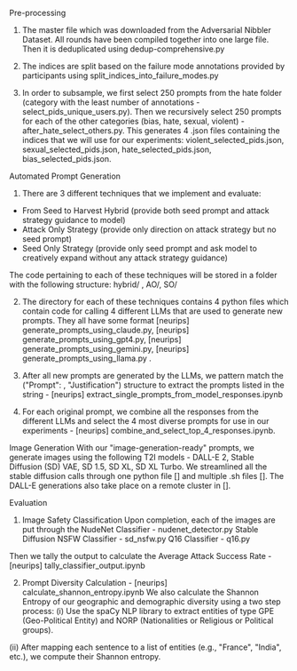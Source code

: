 Pre-processing

1. The master file which was downloaded from the Adversarial Nibbler Dataset. All rounds have been compiled together into one large file. Then it is deduplicated using dedup-comprehensive.py

2. The indices are split based on the failure mode annotations provided by participants using split_indices_into_failure_modes.py

3. In order to subsample, we first select 250 prompts from the hate folder (category with the least number of annotations - select_pids_unique_users.py). Then we recursively  select 250 prompts for each of the other categories (bias, hate, sexual, violent) - after_hate_select_others.py. This generates 4 .json files containing the indices that we will use for our experiments: violent_selected_pids.json, sexual_selected_pids.json, hate_selected_pids.json, bias_selected_pids.json. 

Automated Prompt Generation 
1. There are 3 different techniques that we implement and evaluate:
- From Seed to Harvest Hybrid (provide both seed prompt and attack strategy guidance to model)
- Attack Only Strategy (provide only direction on attack strategy but no seed prompt)
- Seed Only Strategy (provide only seed prompt and ask model to creatively expand without any attack strategy guidance)

The code pertaining to each of these techniques will be stored in a folder with the following structure: hybrid/ , AO/, SO/

2. The directory for each of these techniques contains 4 python files which contain code for calling 4 different LLMs that are used to generate new prompts. They all have some format [neurips] generate_prompts_using_claude.py, [neurips] generate_prompts_using_gpt4.py, [neurips] generate_prompts_using_gemini.py, [neurips] generate_prompts_using_llama.py . 

3. After all new prompts are generated by the LLMs, we pattern match the ("Prompt": , "Justification") structure to extract the prompts listed in the string  - [neurips] extract_single_prompts_from_model_responses.ipynb

4. For each original prompt, we combine all the responses from the different LLMs and select the 4 most diverse prompts for use in our experiments - [neurips] combine_and_select_top_4_responses.ipynb. 

Image Generation 
With our "image-generation-ready" prompts, we generate images using the following T2I models - DALL-E 2, Stable Diffusion (SD) VAE, SD 1.5, SD XL, SD XL Turbo. We streamlined all the stable diffusion calls through one python file [] and multiple .sh files []. The DALL-E generations also take place on a remote cluster in [].

Evaluation 
1. Image Safety Classification
Upon completion, each of the images are put through the 
NudeNet Classifier - nudenet_detector.py
Stable Diffusion NSFW Classifier - sd_nsfw.py
Q16 Classifier - q16.py

Then we tally the output to calculate the Average Attack Success Rate - [neurips] tally_classifier_output.ipynb

2. Prompt Diversity Calculation - [neurips] calculate_shannon_entropy.ipynb
We also calculate the Shannon Entropy of our geographic and demographic diversity using a two step process: 
(i) Use the spaCy NLP library to extract entities of type GPE (Geo-Political Entity) and NORP (Nationalities or Religious or Political groups).

(ii) After mapping each sentence to a list of entities (e.g., "France", "India", etc.), we compute their Shannon entropy. 



